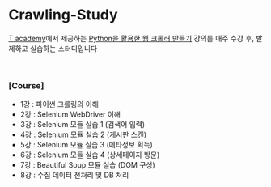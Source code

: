 # Crawling-Study

[T academy](https://tacademy.skplanet.com/frontMain.action)에서 제공하는 [Python을 활용한 웹 크롤러 만들기](https://tacademy.skplanet.com/live/player/onlineLectureDetail.action?seq=133) 강의를 매주 수강 후, 발제하고 실습하는 스터디입니다

<br>

### [Course]

- 1강 : 파이썬 크롤링의 이해
- 2강 : Selenium WebDriver 이해
- 3강 : Selenium 모듈 실습 1 (검색어 입력)
- 4강 : Selenium 모듈 실습 2 (게시판 스캔)
- 5강 : Selenium 모듈 실습 3 (메타정보 획득)
- 6강 : Selenium 모듈 실습 4 (상세페이지 방문)
- 7강 : Beautiful Soup 모듈 실습 (DOM 구성)
- 8강 : 수집 데이터 전처리 및 DB 처리

